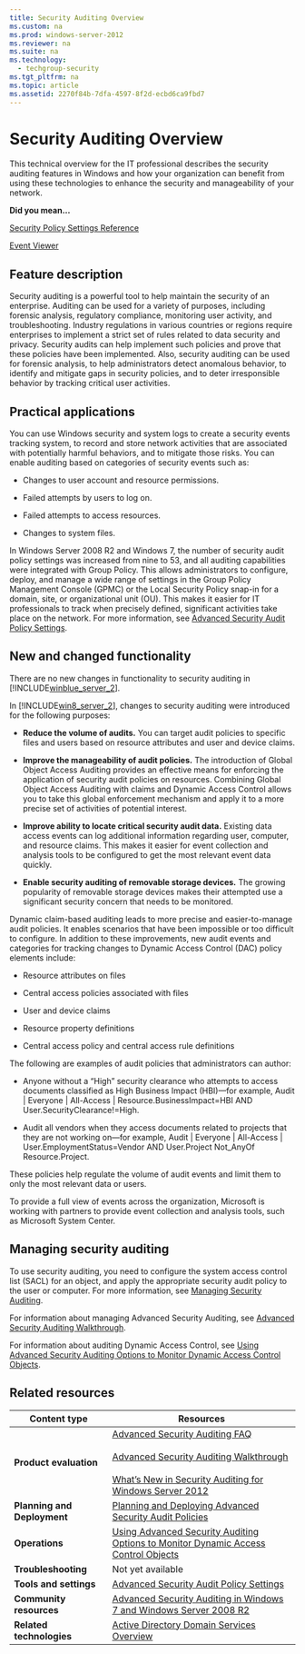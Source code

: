 ```yaml
---
title: Security Auditing Overview
ms.custom: na
ms.prod: windows-server-2012
ms.reviewer: na
ms.suite: na
ms.technology: 
  - techgroup-security
ms.tgt_pltfrm: na
ms.topic: article
ms.assetid: 2270f84b-7dfa-4597-8f2d-ecbd6ca9fbd7
---
```

# Security Auditing Overview
This technical overview for the IT professional describes the security auditing features in Windows and how your organization can benefit from using these technologies to enhance the security and manageability of your network.

**Did you mean…**

[Security Policy Settings Reference](Security-Policy-Settings-Reference.md)

[Event Viewer](http://go.microsoft.com/fwlink/?LinkId=234764)

## <a name="BKMK_OVER"></a>Feature description
Security auditing is a powerful tool to help maintain the security of an enterprise. Auditing can be used for a variety of purposes, including forensic analysis, regulatory compliance, monitoring user activity, and troubleshooting. Industry regulations in various countries or regions require enterprises to implement a strict set of rules related to data security and privacy. Security audits can help implement such policies and prove that these policies have been implemented. Also, security auditing can be used for forensic analysis, to help administrators detect anomalous behavior, to identify and mitigate gaps in security policies, and to deter irresponsible behavior by tracking critical user activities.

## <a name="BKMK_APP"></a>Practical applications
You can use Windows security and system logs to create a security events tracking system, to record and store network activities that are associated with potentially harmful behaviors, and to mitigate those risks. You can enable auditing based on categories of security events such as:

-   Changes to user account and resource permissions.

-   Failed attempts by users to log on.

-   Failed attempts to access resources.

-   Changes to system files.

In Windows Server 2008 R2 and Windows 7, the number of security audit policy settings was increased from nine to 53, and all auditing capabilities were integrated with Group Policy. This allows administrators to configure, deploy, and manage a wide range of settings in the Group Policy Management Console (GPMC) or the Local Security Policy snap-in for a domain, site, or organizational unit (OU). This makes it easier for IT professionals to track when precisely defined, significant activities take place on the network. For more information, see [Advanced Security Audit Policy Settings](Advanced-Security-Audit-Policy-Settings.md).

## New and changed functionality
There are no new changes in functionality to security auditing in [!INCLUDE[winblue_server_2](includes/winblue_server_2_md.md)].

In [!INCLUDE[win8_server_2](includes/win8_server_2_md.md)], changes to security auditing were introduced for the following purposes:

-   **Reduce the volume of audits.** You can target audit policies to specific files and users based on resource attributes and user and device claims.

-   **Improve the manageability of audit policies.** The introduction of Global Object Access Auditing provides an effective means for enforcing the application of security audit policies on resources. Combining Global Object Access Auditing with claims and Dynamic Access Control allows you to take this global enforcement mechanism and apply it to a more precise set of activities of potential interest.

-   **Improve ability to locate critical security audit data.** Existing data access events can log additional information regarding user, computer, and resource claims. This makes it easier for event collection and analysis tools to be configured to get the most relevant event data quickly.

-   **Enable security auditing of removable storage devices.** The growing popularity of removable storage devices makes their attempted use a significant security concern that needs to be monitored.

Dynamic claim-based auditing leads to more precise and easier-to-manage audit policies. It enables scenarios that have been impossible or too difficult to configure. In addition to these improvements, new audit events and categories for tracking changes to Dynamic Access Control (DAC) policy elements include:

-   Resource attributes on files

-   Central access policies associated with files

-   User and device claims

-   Resource property definitions

-   Central access policy and central access rule definitions

The following are examples of audit policies that administrators can author:

-   Anyone without a “High” security clearance who attempts to access documents classified as High Business Impact (HBI)—for example, Audit | Everyone | All-Access | Resource.BusinessImpact=HBI AND User.SecurityClearance!=High.

-   Audit all vendors when they access documents related to projects that they are not working on—for example, Audit | Everyone | All-Access | User.EmploymentStatus=Vendor AND User.Project Not_AnyOf Resource.Project.

These policies help regulate the volume of audit events and limit them to only the most relevant data or users.

To provide a full view of events across the organization, Microsoft is working with partners to provide event collection and analysis tools, such as Microsoft System Center.

## Managing security auditing
To use security auditing, you need to configure the system access control list (SACL) for an object, and apply the appropriate security audit policy to the user or computer. For more information, see [Managing Security Auditing](http://technet.microsoft.com/library/cc771475.aspx).

For information about managing Advanced Security Auditing, see [Advanced Security Auditing Walkthrough](Advanced-Security-Auditing-Walkthrough.md).

For information about auditing Dynamic Access Control, see [Using Advanced Security Auditing Options to Monitor Dynamic Access Control Objects](Using-Advanced-Security-Auditing-Options-to-Monitor-Dynamic-Access-Control-Objects.md).

## Related resources

|Content type|Resources|
|----------------|-------------|
|**Product evaluation**|[Advanced Security Auditing FAQ](Advanced-Security-Auditing-FAQ.md)<br /><br />[Advanced Security Auditing Walkthrough](Advanced-Security-Auditing-Walkthrough.md)<br /><br />[What’s New in Security Auditing for Windows Server 2012](http://technet.microsoft.com/library/hh849638.aspx)|
|**Planning and Deployment**|[Planning and Deploying Advanced Security Audit Policies](Planning-and-Deploying-Advanced-Security-Audit-Policies.md)|
|**Operations**|[Using Advanced Security Auditing Options to Monitor Dynamic Access Control Objects](Using-Advanced-Security-Auditing-Options-to-Monitor-Dynamic-Access-Control-Objects.md)|
|**Troubleshooting**|Not yet available|
|**Tools and settings**|[Advanced Security Audit Policy Settings](Advanced-Security-Audit-Policy-Settings.md)|
|**Community resources**|[Advanced Security Auditing in Windows 7 and Windows Server 2008 R2](http://social.technet.microsoft.com/wiki/contents/articles/advanced-security-auditing-in-windows-7-and-windows-server-2008-r2.aspx)|
|**Related technologies**|[Active Directory Domain Services Overview](Active-Directory-Domain-Services-Overview.md)|



